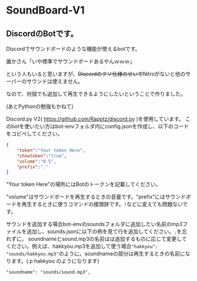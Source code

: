 # SoundBoard-V1
## DiscordのBotです。

Discordでサウンドボードのような機能が使えるbotです。

誰かさん「いや標準でサウンドボードあるやんｗｗｗ」

という人もいると思いますが、~~Discordのクソ仕様のせいで~~Nitroがないと他のサーバーのサウンドは使えません。

なので、何個でも追加して再生できるようにしたいということで作りました。

(あとPythonの勉強もかねて)

Discord.py V2( https://github.com/Rapptz/discord.py )を使用しています。
このbotを使いたい方はbot-envフォルダ内にconfig.jsonを作成し、以下のコードをコピぺしてください。
```json:config.json
{
    "token":"Your token Here",
    "showtoken":"true",
    "volume":"0.5",
    "prefix":"."
}
```

"Your token Here"の場所にはBotのトークンを記載してください。

"volume"はサウンドボードを再生するときの音量です。"prefix"にはサウンドボードを再生するときに使うコマンドの接頭辞です。`!`などに変えても問題ないです。

サウンドを追加する場合bot-envのsoundsフォルダに追加したい名前のmp3ファイルを追加し、sounds.jsonに以下の例を見て行を追加してください。`,`を忘れずに。
soundnameとsound.mp3の名前はは追加するものに応じて変更してください。例えば、hakkyou.mp3を追加して使う場合`"hakkyou": "sounds/hakkyou.mp3"`のように。soundnameの部分は再生するときの名前になります。(.p hakkyou のようになります)

`"soundname": "sounds/sound.mp3",`
